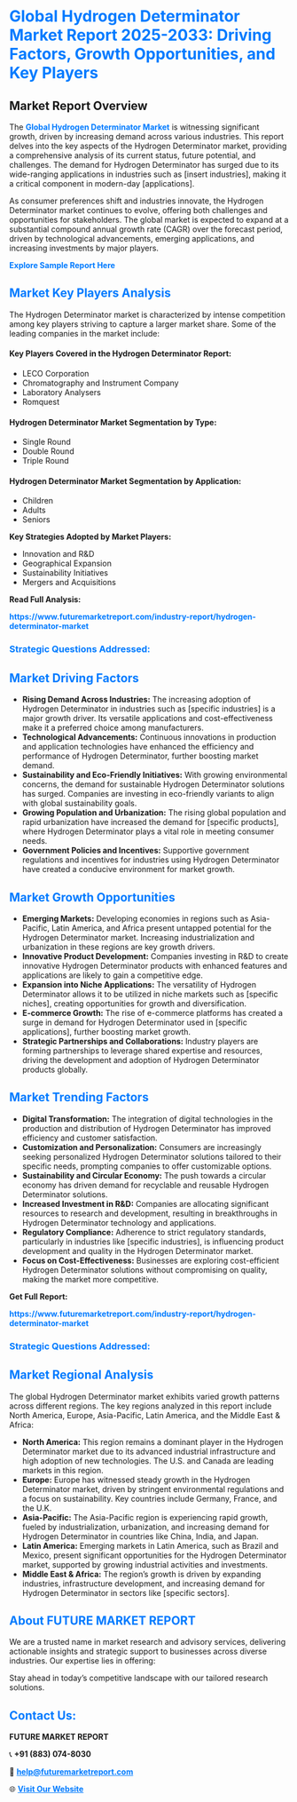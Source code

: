 <h1 style="color: #007BFF;">Global Hydrogen Determinator Market Report 2025-2033: Driving Factors, Growth Opportunities, and Key Players</h1>

<section id="overview">
<h2>Market Report Overview</h2>
<p>The <a href="https://www.futuremarketreport.com/industry-report/hydrogen-determinator-market" style="color: #007BFF; text-decoration: none;"><strong>Global Hydrogen Determinator Market</strong></a> is witnessing significant growth, driven by increasing demand across various industries. This report delves into the key aspects of the Hydrogen Determinator market, providing a comprehensive analysis of its current status, future potential, and challenges. The demand for Hydrogen Determinator has surged due to its wide-ranging applications in industries such as [insert industries], making it a critical component in modern-day [applications].</p>
<p>As consumer preferences shift and industries innovate, the Hydrogen Determinator market continues to evolve, offering both challenges and opportunities for stakeholders. The global market is expected to expand at a substantial compound annual growth rate (CAGR) over the forecast period, driven by technological advancements, emerging applications, and increasing investments by major players.</p>
</section>

<section id="overview">
<p><a href="https://www.futuremarketreport.com/request-sample/reportId=86327" style="color: #007BFF; text-decoration: none;"><strong>Explore Sample Report Here</strong></a></p>
</section>

<section id="key-players">
<h2 style="color: #007BFF;">Market Key Players Analysis</h2>
<p>The Hydrogen Determinator market is characterized by intense competition among key players striving to capture a larger market share. Some of the leading companies in the market include:</p>
<h4>Key Players Covered in the Hydrogen Determinator Report:</h4>
<ul><li>LECO Corporation</li><li>Chromatography and Instrument Company</li><li>Laboratory Analysers</li><li>Romquest</li></ul>
<h4>Hydrogen Determinator Market Segmentation by Type:</h4>
<ul><li>Single Round</li><li>Double Round</li><li>Triple Round</li></ul>

<h4>Hydrogen Determinator Market Segmentation by Application:</h4>
<ul><li>Children</li><li>Adults</li><li>Seniors</li></ul>
<p><strong>Key Strategies Adopted by Market Players:</strong></p>
<ul>
<li>Innovation and R&D</li>
<li>Geographical Expansion</li>
<li>Sustainability Initiatives</li>
<li>Mergers and Acquisitions</li>
</ul>
</section>

<section>
<p><strong>Read Full Analysis: </strong></p><a href="https://www.futuremarketreport.com/industry-report/hydrogen-determinator-market" style="color: #007BFF; text-decoration: none;"><strong>https://www.futuremarketreport.com/industry-report/hydrogen-determinator-market</strong></a>
<h3 style="color: #007BFF;">Strategic Questions Addressed:</h3>
</section>

<section id="driving-factors">
<h2 style="color: #007BFF;">Market Driving Factors</h2>
<ul>
<li><strong>Rising Demand Across Industries:</strong> The increasing adoption of Hydrogen Determinator in industries such as [specific industries] is a major growth driver. Its versatile applications and cost-effectiveness make it a preferred choice among manufacturers.</li>
<li><strong>Technological Advancements:</strong> Continuous innovations in production and application technologies have enhanced the efficiency and performance of Hydrogen Determinator, further boosting market demand.</li>
<li><strong>Sustainability and Eco-Friendly Initiatives:</strong> With growing environmental concerns, the demand for sustainable Hydrogen Determinator solutions has surged. Companies are investing in eco-friendly variants to align with global sustainability goals.</li>
<li><strong>Growing Population and Urbanization:</strong> The rising global population and rapid urbanization have increased the demand for [specific products], where Hydrogen Determinator plays a vital role in meeting consumer needs.</li>
<li><strong>Government Policies and Incentives:</strong> Supportive government regulations and incentives for industries using Hydrogen Determinator have created a conducive environment for market growth.</li>
</ul>
</section>

<section id="growth-opportunities">
<h2 style="color: #007BFF;">Market Growth Opportunities</h2>
<ul>
<li><strong>Emerging Markets:</strong> Developing economies in regions such as Asia-Pacific, Latin America, and Africa present untapped potential for the Hydrogen Determinator market. Increasing industrialization and urbanization in these regions are key growth drivers.</li>
<li><strong>Innovative Product Development:</strong> Companies investing in R&D to create innovative Hydrogen Determinator products with enhanced features and applications are likely to gain a competitive edge.</li>
<li><strong>Expansion into Niche Applications:</strong> The versatility of Hydrogen Determinator allows it to be utilized in niche markets such as [specific niches], creating opportunities for growth and diversification.</li>
<li><strong>E-commerce Growth:</strong> The rise of e-commerce platforms has created a surge in demand for Hydrogen Determinator used in [specific applications], further boosting market growth.</li>
<li><strong>Strategic Partnerships and Collaborations:</strong> Industry players are forming partnerships to leverage shared expertise and resources, driving the development and adoption of Hydrogen Determinator products globally.</li>
</ul>
</section>

<section id="trending-factors">
<h2 style="color: #007BFF;">Market Trending Factors</h2>
<ul>
<li><strong>Digital Transformation:</strong> The integration of digital technologies in the production and distribution of Hydrogen Determinator has improved efficiency and customer satisfaction.</li>
<li><strong>Customization and Personalization:</strong> Consumers are increasingly seeking personalized Hydrogen Determinator solutions tailored to their specific needs, prompting companies to offer customizable options.</li>
<li><strong>Sustainability and Circular Economy:</strong> The push towards a circular economy has driven demand for recyclable and reusable Hydrogen Determinator solutions.</li>
<li><strong>Increased Investment in R&D:</strong> Companies are allocating significant resources to research and development, resulting in breakthroughs in Hydrogen Determinator technology and applications.</li>
<li><strong>Regulatory Compliance:</strong> Adherence to strict regulatory standards, particularly in industries like [specific industries], is influencing product development and quality in the Hydrogen Determinator market.</li>
<li><strong>Focus on Cost-Effectiveness:</strong> Businesses are exploring cost-efficient Hydrogen Determinator solutions without compromising on quality, making the market more competitive.</li>
</ul>
</section>

<section>
<p><strong>Get Full Report: </strong></p><a href="https://www.futuremarketreport.com/industry-report/hydrogen-determinator-market" style="color: #007BFF; text-decoration: none;"><strong>https://www.futuremarketreport.com/industry-report/hydrogen-determinator-market</strong></a>
<h3 style="color: #007BFF;">Strategic Questions Addressed:</h3>
</section>


<section id="regional-analysis">
<h2 style="color: #007BFF;">Market Regional Analysis</h2>
<p>The global Hydrogen Determinator market exhibits varied growth patterns across different regions. The key regions analyzed in this report include North America, Europe, Asia-Pacific, Latin America, and the Middle East & Africa:</p>
<ul>
<li><strong>North America:</strong> This region remains a dominant player in the Hydrogen Determinator market due to its advanced industrial infrastructure and high adoption of new technologies. The U.S. and Canada are leading markets in this region.</li>
<li><strong>Europe:</strong> Europe has witnessed steady growth in the Hydrogen Determinator market, driven by stringent environmental regulations and a focus on sustainability. Key countries include Germany, France, and the U.K.</li>
<li><strong>Asia-Pacific:</strong> The Asia-Pacific region is experiencing rapid growth, fueled by industrialization, urbanization, and increasing demand for Hydrogen Determinator in countries like China, India, and Japan.</li>
<li><strong>Latin America:</strong> Emerging markets in Latin America, such as Brazil and Mexico, present significant opportunities for the Hydrogen Determinator market, supported by growing industrial activities and investments.</li>
<li><strong>Middle East & Africa:</strong> The region’s growth is driven by expanding industries, infrastructure development, and increasing demand for Hydrogen Determinator in sectors like [specific sectors].</li>
</ul>
</section>

<footer>
<h2 style="color: #007BFF;">About FUTURE MARKET REPORT</h2>
<p>We are a trusted name in market research and advisory services, delivering actionable insights and strategic support to businesses across diverse industries. Our expertise lies in offering:</p>

<p>Stay ahead in today’s competitive landscape with our tailored research solutions.</p>

<h2 style="color: #007BFF;">Contact Us:</h2>
<p><strong>FUTURE MARKET REPORT</strong></p>
<p>📞 <strong>+91 (883) 074-8030</strong></p>
<p>📧 <strong><a href="mailto:help@futuremarketreport.com" style="color: #007BFF;">help@futuremarketreport.com</a></strong></p>
<p>🌐 <strong><a href="https://www.futuremarketreport.com/" style="color: #007BFF;">Visit Our Website</a></strong></p>
</footer>